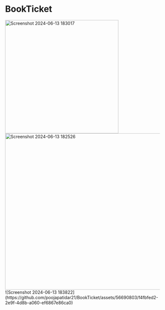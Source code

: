 # BookTicket

<img width="369" alt="Screenshot 2024-06-13 183017" src="https://github.com/poojapatidar21/BookTicket/assets/56690803/c244377f-b029-40e3-b5a7-37db27bf9a2a">
<img width="509" alt="Screenshot 2024-06-13 182526" src="https://github.com/poojapatidar21/BookTicket/assets/56690803/993d4b17-fc35-4fba-a16a-7fd71656f79a">
![Screenshot 2024-06-13 183822](https://github.com/poojapatidar21/BookTicket/assets/56690803/f4fbfed2-2e9f-4d8b-a060-ef6867e86ca0)
